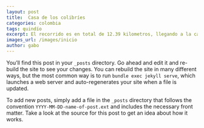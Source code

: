 ```yaml
---
layout: post
title:  Casa de los colibríes
categories: colombia 
tags: quindío
excerpt: El recorrido es en total de 12.39 kilometros, llegando a la casa de los colibríes y bajando por el mirador las palmas.
images_url: /images/inicio
author: gabo
---
```


You’ll find this post in your `_posts` directory. Go ahead and edit it and re-build the site to see your changes. You can rebuild the site in many different ways, but the most common way is to run `bundle exec jekyll serve`, which launches a web server and auto-regenerates your site when a file is updated.

To add new posts, simply add a file in the `_posts` directory that follows the convention `YYYY-MM-DD-name-of-post.ext` and includes the necessary front matter. Take a look at the source for this post to get an idea about how it works.